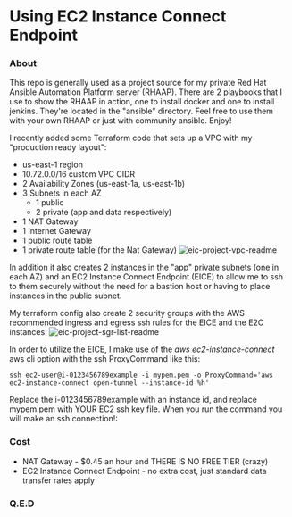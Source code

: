 # Using EC2 Instance Connect Endpoint

### About
This repo is generally used as a project source for my private Red Hat Ansible Automation Platform server (RHAAP). There are 2 playbooks that I use to show the RHAAP in action, one to install docker and one to install jenkins. They're located in the "ansible" directory. Feel free to use them with your own RHAAP or just with community ansible. Enjoy!

I recently added some Terraform code that sets up a VPC with my "production ready layout":	
- us-east-1 region
- 10.72.0.0/16 custom VPC CIDR
- 2 Availability Zones (us-east-1a, us-east-1b)
- 3 Subnets in each AZ
    - 1 public
    - 2 private (app and data respectively)
- 1 NAT Gateway 
- 1 Internet Gateway
- 1 public route table
- 1 private route table (for the Nat Gateway)
![eic-project-vpc-readme](https://github.com/user-attachments/assets/6bdfb6ee-e66a-4bf7-959f-c476ee42a797)

In addition it also creates 2 instances in the "app" private subnets (one in each AZ) and an EC2 Instance Connect Endpoint (EICE) to allow me to ssh to them securely without the need for a bastion host or having to place instances in the public subnet.

My terraform config also create 2 security groups with the AWS recommended ingress and egress ssh rules for the EICE and the E2C instances:
![eic-project-sgr-list-readme](https://github.com/user-attachments/assets/9b4c69e8-b0ea-4bdc-9ca3-9f3e0d050255)

In order to utilize the EICE, I make use of the _aws ec2-instance-connect_ aws cli option with the ssh ProxyCommand like this:
```
ssh ec2-user@i-0123456789example -i mypem.pem -o ProxyCommand='aws ec2-instance-connect open-tunnel --instance-id %h'
```
Replace the i-0123456789example with an instance id, and replace mypem.pem with YOUR EC2 ssh key file. When you run the command you will make an ssh connection!:

### Cost
- NAT Gateway - $0.45 an hour and THERE IS NO FREE TIER (crazy)
- EC2 Instance Connect Endpoint - no extra cost, just standard data transfer rates apply

### Q.E.D
